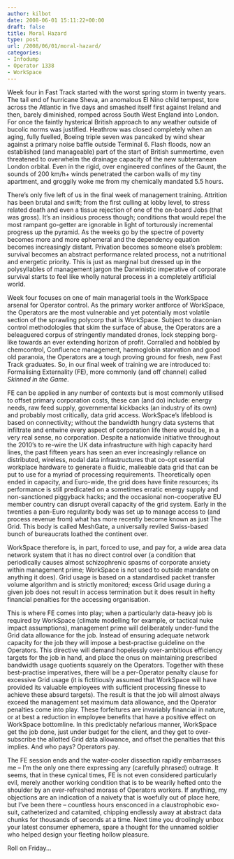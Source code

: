 ```yaml
---
author: kilbot
date: 2008-06-01 15:11:22+00:00
draft: false
title: Moral Hazard
type: post
url: /2008/06/01/moral-hazard/
categories:
- Infodump
- Operator 1338
- WorkSpace
---
```


Week four in Fast Track started with the worst spring storm in twenty years. The tail end of hurricane Sheva, an anomalous El Nino child tempest, tore across the Atlantic in five days and smashed itself first against Ireland and then, barely diminished, romped across South West England into London. For once the faintly hysterical British approach to any weather outside of bucolic norms was justified. Heathrow was closed completely when an aging, fully fuelled, Boeing triple seven was pancaked by wind shear against a primary noise baffle outside Terminal 6. Flash floods, now an established (and manageable) part of the start of British summertime, even threatened to overwhelm the drainage capacity of the new subterranean London orbital. Even in the rigid, over engineered confines of the Gaunt, the sounds of 200 km/h+ winds penetrated the carbon walls of my tiny apartment, and groggily woke me from my chemically mandated 5.5 hours.

There’s only five left of us in the final week of management training. Attrition has been brutal and swift; from the first culling at lobby level, to stress related death and even a tissue rejection of one of the on-board Jobs (that was gross). It’s an insidious process though; conditions that would repel the most rampant go-getter are ignorable in light of torturously incremental progress up the pyramid. As the weeks go by the spectre of poverty becomes more and more ephemeral and the dependency equation becomes increasingly distant. Privation becomes someone else’s problem: survival becomes an abstract performance related process, not a nutritional and energetic priority. This is just as marginal but dressed up in the polysyllables of management jargon the Darwinistic imperative of corporate survival starts to feel like wholly natural process in a completely artificial world.

Week four focuses on one of main managerial tools in the WorkSpace arsenal for Operator control. As the primary worker antforce of WorkSpace, the Operators are the most vulnerable and yet potentially most volatile section of the sprawling polycorp that is WorkSpace. Subject to draconian control methodologies that skim the surface of abuse, the Operators are a beleaguered corpus of stringently mandated drones, lock stepping borg-like towards an ever extending horizon of profit. Corralled and hobbled by chemcontrol, Confluence management, haemoglobin starvation and good old paranoia, the Operators are a tough proving ground for fresh, new Fast Track graduates. So, in our final week of training we are introduced to: Formalising Externality (FE), more commonly (and off channel) called _Skinned in the Game_.

FE can be applied in any number of contexts but is most commonly utilised to offset primary corporation costs, these can (and do) include: energy needs, raw feed supply, governmental kickbacks (an industry of its own) and probably most critically, data grid access. WorkSpace’s lifeblood is based on connectivity; without the bandwidth hungry data systems that infiltrate and entwine every aspect of corporation life there would be, in a very real sense, no corporation. Despite a nationwide initiative throughout the 2010’s to re-wire the UK data infrastructure with high capacity hard lines, the past fifteen years has seen an ever increasingly reliance on distributed, wireless, nodal data infrastructures that co-opt essential workplace hardware to generate a fluidic, malleable data grid that can be put to use for a myriad of processing requirements. Theoretically open ended in capacity, and Euro-wide, the grid does have finite resources; its performance is still predicated on a sometimes erratic energy supply and non-sanctioned piggyback hacks; and the occasional non-cooperative EU member country can disrupt overall capacity of the grid system. Early in the twenties a pan-Euro regularity body was set up to manage access to (and process revenue from) what has more recently become known as just The Grid. This body is called MeshGate, a universally reviled Swiss-based bunch of bureaucrats loathed the continent over.

WorkSpace therefore is, in part, forced to use, and pay for, a wide area data network system that it has no direct control over (a condition that periodically causes almost schizophrenic spasms of corporate anxiety within management prime; WorkSpace is not used to outside mandate on anything it does). Grid usage is based on a standardised packet transfer volume algorithm and is strictly monitored; excess Grid usage during a given job does not result in access termination but it does result in hefty financial penalties for the accessing organisation.

This is where FE comes into play; when a particularly data-heavy job is required by WorkSpace (climate modelling for example, or tactical nuke impact assumptions), management prime will deliberately under-fund the Grid data allowance for the job. Instead of ensuring adequate network capacity for the job they will impose a best-practise guideline on the Operators. This directive will demand hopelessly over-ambitious efficiency targets for the job in hand, and place the onus on maintaining prescribed bandwidth usage quotients squarely on the Operators. Together with these best-practise imperatives, there will be a per-Operator penalty clause for excessive Grid usage (it is fictitiously assumed that WorkSpace will have provided its valuable employees with sufficient processing finesse to achieve these absurd targets). The result is that the job will almost always exceed the management set maximum data allowance, and the Operator penalties come into play. These forfeitures are invariably financial in nature, or at best a reduction in employee benefits that have a positive effect on WorkSpace bottomline. In this predictably nefarious manner, WorkSpace get the job done, just under budget for the client, and they get to over-subscribe the allotted Grid data allowance, and offset the penalties that this implies. And who pays? Operators pay.

The FE session ends and the water-cooler dissection rapidly embarrasses me – I’m the only one there expressing any (carefully phrased) outrage. It seems, that in these cynical times, FE is not even considered particularly evil, merely another working condition that is to be wearily hefted onto the shoulder by an ever-refreshed morass of Operators workers. If anything, my objections are an indication of a naivety that is woefully out of place here, but I’ve been there – countless hours ensconced in a claustrophobic exo-suit, catheterized and catamited, chipping endlessly away at abstract data chunks for thousands of seconds at a time. Next time you droolingly unbox your latest consumer ephemera, spare a thought for the unnamed soldier who helped design your fleeting hollow pleasure.

Roll on Friday...
